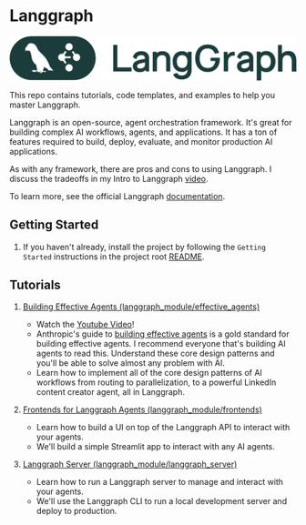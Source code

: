 # Langgraph

![Langgraph](../static/wordmark_dark.svg)

This repo contains tutorials, code templates, and examples to help you master Langgraph.

Langgraph is an open-source, agent orchestration framework. It's great for building complex AI workflows, agents, and applications. It has a ton of features required to build, deploy, evaluate, and monitor production AI applications.

As with any framework, there are pros and cons to using Langgraph. I discuss the tradeoffs in my Intro to Langgraph [video](https://youtu.be/31JoTDm7jkM).

To learn more, see the official Langgraph [documentation](https://langchain-ai.github.io/langgraph/concepts/why-langgraph/).

## Getting Started

1. If you haven't already, install the project by following the `Getting Started` instructions in the project root [README](../../README.md).

## Tutorials

1. [Building Effective Agents (langgraph_module/effective_agents)](langgraph_module/effective_agents/README.md)

    - Watch the [Youtube Video](https://youtu.be/jsT4YUgz1E4)!
    - Anthropic's guide to [building effective agents](https://www.anthropic.com/engineering/building-effective-agents) is a gold standard for building effective agents. I recommend everyone that's building AI agents to read this. Understand these core design patterns and you'll be able to solve almost any problem with AI.
    - Learn how to implement all of the core design patterns of AI workflows from routing to parallelization, to a powerful LinkedIn content creator agent, all in Langgraph.

2. [Frontends for Langgraph Agents (langgraph_module/frontends)](langgraph_module/frontends/README.md)

    - Learn how to build a UI on top of the Langgraph API to interact with your agents.
    - We'll build a simple Streamlit app to interact with any AI agents.

3. [Langgraph Server (langgraph_module/langgraph_server)](langgraph_module/langgraph_server/README.md)

    - Learn how to run a Langgraph server to manage and interact with your agents.
    - We'll use the Langgraph CLI to run a local development server and deploy to production.
